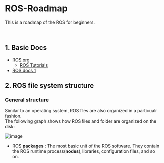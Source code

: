 # ROS-Roadmap
This is a roadmap of the ROS for beginners.

<br>

## 1. Basic Docs

* [ROS org](http://wiki.ros.org/)
  * [ROS Tutorials](http://wiki.ros.org/ROS/Tutorials)
* [ROS docs 1](https://robertchoi.gitbook.io/ros/)


## 2. ROS file system structure

### General structure
Similar to an operating system, ROS files are also organized in a particualr fashion. <br>
The following graph shows how ROS files and folder are organized on the disk:

![image](https://user-images.githubusercontent.com/89831708/184058451-482ddcd4-355c-4e96-bc1f-e12077fa2efd.png)

* ROS **packages** : The most basic unit of the ROS software. They contain the ROS runtime process(**nodes**), libraries, configuration files, and so on.<br>
